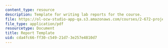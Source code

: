 ```yaml
---
content_type: resource
description: Template for writing lab reports for the course.
file: https://ol-ocw-studio-app-qa.s3.amazonaws.com/courses/2-672-project-laboratory-spring-2009/cda4fc66ff30c54921d73e257e4810d7_template.pdf
file_type: application/pdf
resourcetype: Document
title: Report Template
uid: cda4fc66-ff30-c549-21d7-3e257e4810d7
---
```

